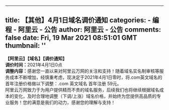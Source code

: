 
---
title: 【其他】4月1日域名调价通知
categories: 
    - 编程
    - 阿里云 - 公告
author: 阿里云 - 公告
comments: false
date: Fri, 19 Mar 2021 08:51:01 GMT
thumbnail: ''
---

<div>   
<div><strong><span>【阿里云】【域名】【调价通知】</span></strong></div><div></div><div><strong><span>调价时间：</span></strong><span>2021年4月1日0点</span></div><div><strong><span>调整内容：</span></strong><span>感谢您一直以来对阿里云万网的关注和支持！随着域名实名制审核等服务成本不断增加，经慎重考虑，现决定于2021年4月1日零时，将.com英文域名的首年注册价格做以下调整：.com 英文域名 首年注册 59元。</span></div><div><span>阿里云万网致力于为用户提供精而不贵的域名服务，后续我们也将继续根据域名成本的变化，及时合理地调整（下调/上涨）域名价格，并始终为您提供高品质的专业服务！您的满意是我们的动力，感谢您的理解与支持！ </span></div><p></p>  
</div>
            